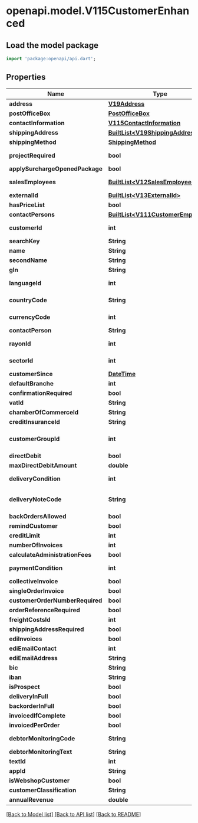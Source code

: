 # openapi.model.V115CustomerEnhanced

## Load the model package
```dart
import 'package:openapi/api.dart';
```

## Properties
Name | Type | Description | Notes
------------ | ------------- | ------------- | -------------
**address** | [**V19Address**](V19Address.md) |  | [optional] 
**postOfficeBox** | [**PostOfficeBox**](PostOfficeBox.md) |  | [optional] 
**contactInformation** | [**V115ContactInformation**](V115ContactInformation.md) |  | [optional] 
**shippingAddress** | [**BuiltList&lt;V19ShippingAddress&gt;**](V19ShippingAddress.md) | Customer's shipping addresses | [optional] 
**shippingMethod** | [**ShippingMethod**](ShippingMethod.md) |  | [optional] 
**projectRequired** | **bool** | Project specification is required for customer (i.e. in orders etc.) | [optional] 
**applySurchargeOpenedPackage** | **bool** | Customer will be charged for opened packages | [optional] 
**salesEmployees** | [**BuiltList&lt;V12SalesEmployee&gt;**](V12SalesEmployee.md) | Sales employees for customer, as retrievable from <a href=\"?deepLinking=true#/Employees\">/api/Employee</a> | [optional] 
**externalId** | [**BuiltList&lt;V13ExternalId&gt;**](V13ExternalId.md) | External identifcation at partners | [optional] 
**hasPriceList** | **bool** | Customer has a pricelist | [optional] 
**contactPersons** | [**BuiltList&lt;V111CustomerEmployee&gt;**](V111CustomerEmployee.md) | Contact persons for customer | [optional] 
**customerId** | **int** | Customer ID, as retrievable from <a href=\"?deepLinking=true#/Customer/GetAll\">/api/Customer</a> | [optional] 
**searchKey** | **String** | Search key for customer | [optional] 
**name** | **String** | Customer Name | [optional] 
**secondName** | **String** | Customer name extension | [optional] 
**gln** | **String** | Global Location Number of customer | [optional] 
**languageId** | **int** | ID of customer's language, as retrievable from <a href=\"?deepLinking=true#/Language/Get\">/api/Language</a> | [optional] 
**countryCode** | **String** | Country (ISO) ID as retrievable from <a href=\"?deepLinking=true#/Country/GetByIso3166\">/api/Country</a> | [optional] 
**currencyCode** | **int** | Currency ID as retrievable from <a href=\"?deepLinking=true#/Currency/CurrencyCodes\">/api/Currency</a> | [optional] 
**contactPerson** | **String** | Name of contactperson at customer | [optional] 
**rayonId** | **int** | Rayon ID for customer, as retrievable from <a href=\"?deepLinking=true#/Rayon/Get\">/api/Customer</a> | [optional] 
**sectorId** | **int** | Sector ID for customer, as retrievable from <a href=\"?deepLinking=true#/Sector/Get\">/api/Customer</a> | [optional] 
**customerSince** | [**DateTime**](DateTime.md) | Customer since this date | [optional] 
**defaultBranche** | **int** | Default branche for customer | [optional] 
**confirmationRequired** | **bool** | Confirmation is required for customer's orders | [optional] 
**vatId** | **String** | VAT-registration ID for customer | [optional] 
**chamberOfCommerceId** | **String** | Chamber of Commerce registration ID for customer | [optional] 
**creditInsuranceId** | **String** | Id of customer at credit insurance company | [optional] 
**customerGroupId** | **int** | Customer group ID for customer, as retrievable from <a href=\"?deepLinking=true#/CustomerGroup/Get\">/api/Customer</a> | [optional] 
**directDebit** | **bool** | Direct debit is applicable for customer | [optional] 
**maxDirectDebitAmount** | **double** | Maximum amount for direct debit | [optional] 
**deliveryCondition** | **int** | Delivery condition, as retrievable from <a href=\"?deepLinking=true#/DeliverCondition/Get\">/api/Customer</a> | [optional] 
**deliveryNoteCode** | **String** | ID of delivery note code, where Free = 0, WithoutPrices = 1,IncludingPrices =2, Cash =3 | [optional] [default to '0']
**backOrdersAllowed** | **bool** | Backorders allowed for customer | [optional] 
**remindCustomer** | **bool** | Customer receives reminder when applicable | [optional] 
**creditLimit** | **int** | Maximum credit amount for customer | [optional] 
**numberOfInvoices** | **int** | Number of (printed) invoices required by customer | [optional] 
**calculateAdministrationFees** | **bool** | Administration fees are charged to customer | [optional] 
**paymentCondition** | **int** | Payment condition ID, as retrievable from <a href=\"?deepLinking=true#/PaymentCondition\">/api/Customer</a> | [optional] 
**collectiveInvoice** | **bool** | Customer can receive collective invoices | [optional] 
**singleOrderInvoice** | **bool** | Customer's invoices always contain one order | [optional] 
**customerOrderNumberRequired** | **bool** | Orders require customer's order number | [optional] 
**orderReferenceRequired** | **bool** | Orders require an order reference | [optional] 
**freightCostsId** | **int** | ID used for calculation of freight costs | [optional] 
**shippingAddressRequired** | **bool** | Shipping address required for customer | [optional] 
**ediInvoices** | **bool** | Invoices will be sent via EDI | [optional] 
**ediEmailContact** | **int** | Contact for EDI invoices | [optional] 
**ediEmailAddress** | **String** | Contact for EDI invoices | [optional] 
**bic** | **String** | BIC (Bank Identification Code) | [optional] 
**iban** | **String** | IBAN (International Bank Account Number) | [optional] 
**isProspect** | **bool** | Customer is a prospect | [optional] 
**deliveryInFull** | **bool** | Deliveries in full for customer, no partial deliveries | [optional] 
**backorderInFull** | **bool** | Back orders are delivered in full | [optional] 
**invoicedIfComplete** | **bool** | Invoices are only sent after delivery of all orderitems | [optional] 
**invoicedPerOrder** | **bool** | Invoiced per order | [optional] 
**debtorMonitoringCode** | **String** | Debtor monitoring code, where None = 0, Blocked = 1, DebtCollector = 2 | [optional] 
**debtorMonitoringText** | **String** | Debtor monitoring text | [optional] 
**textId** | **int** | Text Id | [optional] 
**appId** | **String** | ID of application that sends edit request | [optional] 
**isWebshopCustomer** | **bool** | Customer has a webshop account | [optional] 
**customerClassification** | **String** | Customer classification | [optional] 
**annualRevenue** | **double** | Year to Date revenue for customer | [optional] 

[[Back to Model list]](../README.md#documentation-for-models) [[Back to API list]](../README.md#documentation-for-api-endpoints) [[Back to README]](../README.md)


